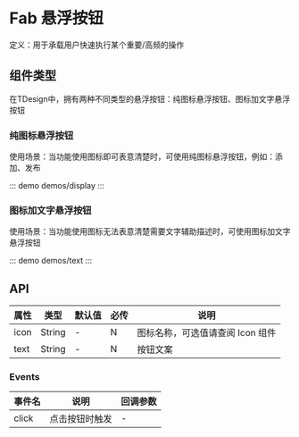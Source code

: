 # Fab 悬浮按钮

定义：用于承载用户快速执行某个重要/高频的操作

## 组件类型

在TDesign中，拥有两种不同类型的悬浮按钮：纯图标悬浮按钮、图标加文字悬浮按钮

### 纯图标悬浮按钮

使用场景：当功能使用图标即可表意清楚时，可使用纯图标悬浮按钮，例如：添加、发布

::: demo demos/display
:::

### 图标加文字悬浮按钮

使用场景：当功能使用图标无法表意清楚需要文字辅助描述时，可使用图标加文字悬浮按钮

::: demo demos/text
:::

## API 

| 属性 | 类型   | 默认值 | 必传 | 说明                             |
| ---- | ------ | ------ | ---- | -------------------------------- |
| icon | String | -      | N    | 图标名称，可选值请查阅 Icon 组件 |
| text | String | -      | N    | 按钮文案                         |

### Events

| 事件名 | 说明           | 回调参数 |
| ------ | -------------- | -------- |
| click  | 点击按钮时触发 | -        |
